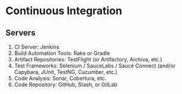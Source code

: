 Continuous Integration
======================

Servers
-------

 1. CI Server: Jenkins
 1. Build Automation Tools: Rake or Gradle
 1. Artifact Repositories: TestFlight (or Artifactory, Archiva, etc.)
 1. Test Frameworks: Selenium / SauceLabs / Sauce Connect (and/or Capybara, JUnit, TestNG, Cucumber, etc.)
 1. Code Analysis: Sonar, Cobertura, etc.
 1. Code Repository: GitHub, Stash, or GitLab

